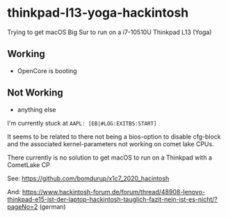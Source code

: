 # thinkpad-l13-yoga-hackintosh
Trying to get macOS Big Sur to run on a i7-10510U Thinkpad L13 (Yoga)

## Working

- OpenCore is booting

## Not Working

- anything else

I'm currently stuck at ```AAPL: [EB|#LOG:EXITBS:START]```

It seems to be related to there not being a bios-option to disable cfg-block and the associated kernel-parameters not working on comet lake CPUs.

There currently is no solution to get macOS to run on a Thinkpad with a CometLake CP

See: https://github.com/bomdurup/x1c7_2020_hacintosh

And: https://www.hackintosh-forum.de/forum/thread/48908-lenovo-thinkpad-e15-ist-der-laptop-hackintosh-tauglich-fazit-nein-ist-es-nicht/?pageNo=2 (german)
